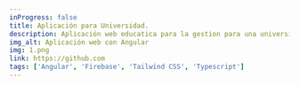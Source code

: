 ```yaml
---
inProgress: false
title: Aplicación para Universidad.
description: Aplicación web educatica para la gestion para una universidad.
img_alt: Aplicación web con Angular
img: 1.png
link: https://github.com
tags: ['Angular', 'Firebase', 'Tailwind CSS', 'Typescript']
---
```

